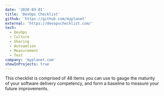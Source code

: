 ```yaml
---
date: '2020-03-01'
title: 'DevOps Checklist'
github: 'https://github.com/myplanet'
external: 'https://devopschecklist.com/'
tech:
  - DevOps
  - Culture
  - Sharing
  - Autoamtion
  - Measurement
  - Test
company: 'myplanet.com'
showInProjects: true
---
```


This checklist is comprised of 48 items you can use to gauge the maturity of your software delivery competency, and
form a baseline to measure your future improvements.
